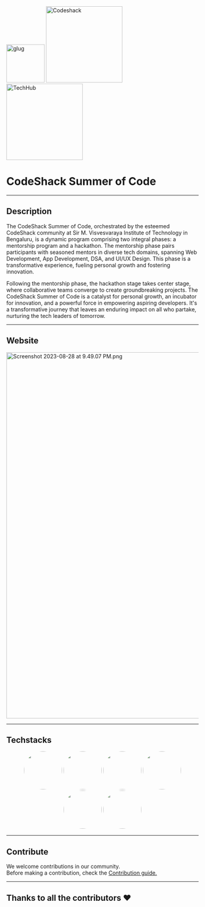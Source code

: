 
<img width="100" alt="glug" src="assets/glug_wh.png">
<img width="200" alt="Codeshack" src="assets/c1.png">
<img width="200" alt="TechHub" src="[assets/Techhub.jpeg](https://github.com/techhub-community/csoc_platform/blob/Readme/images/Techhub.jpeg)">

 
# CodeShack Summer of Code
<hr/>

## Description

<p>The CodeShack Summer of Code, orchestrated by the esteemed CodeShack community at Sir M. Visvesvaraya Institute of Technology in Bengaluru, is a dynamic program comprising two integral phases: a mentorship program and a hackathon. The mentorship phase pairs participants with seasoned mentors in diverse tech domains, spanning Web Development, App Development, DSA, and UI/UX Design. This phase is a transformative experience, fueling personal growth and fostering innovation.

Following the mentorship phase, the hackathon stage takes center stage, where collaborative teams converge to create groundbreaking projects. The CodeShack Summer of Code is a catalyst for personal growth, an incubator for innovation, and a powerful force in empowering aspiring developers. It's a transformative journey that leaves an enduring impact on all who partake, nurturing the tech leaders of tomorrow.</p>

<hr/>

## Website

<img width="960" alt="Screenshot 2023-08-28 at 9.49.07 PM.png" src="assets/csocwebsite.png">

<hr/>

## Techstacks
<div align="center">
  <img src="assets/html.png" width="100" height="100" style="border-radius: 50%;">
  <img src="assets/css.png" width="100" height="100" style="border-radius: 50%;">
  <img src="assets/js.png" width="100" height="100" style="border-radius: 50%;">
  <img src="assets/django.png" width="100" height="100" style="border-radius: 50%;">
  <img src="assets/postgres.png" width="100" height="100" style="border-radius: 50%;">
  <img src="assets/ngnix.png" width="100" height="100" style="border-radius: 50%;">
</div>


<hr>

## Contribute

We welcome contributions in our community.<br>
Before making a contribution, check the <a href="CONTRIBUTING.md">Contribution guide.</a>
<hr>

## Thanks to all the contributors ❤️

